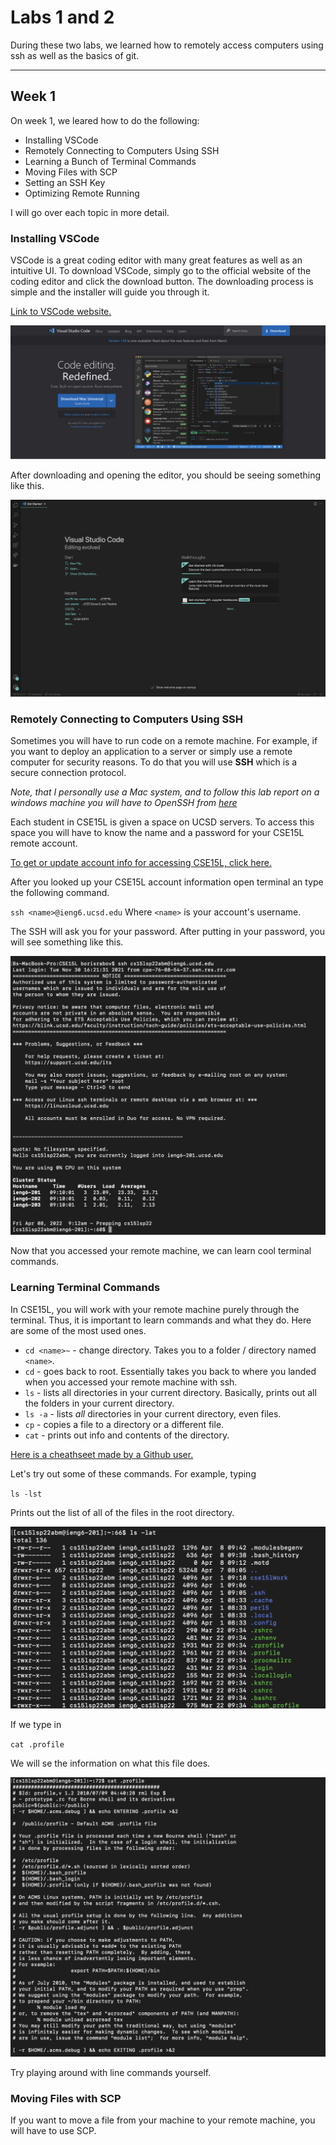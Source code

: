 # Labs 1 and 2

During these two labs, we learned how to remotely access computers using ssh as well as the basics of git.

---

## Week 1

On week 1, we leared how to do the following:

* Installing VSCode
* Remotely Connecting to Computers Using SSH
* Learning a Bunch of Terminal Commands
* Moving Files with SCP
* Setting an SSH Key
* Optimizing Remote Running

I will go over each topic in more detail.

### Installing VSCode

VSCode is a great coding editor with many great features as well as an intuitive UI. To download VSCode, simply go to the official website of the coding editor and click the download button. The downloading process is simple and the installer will guide you through it.

[Link to VSCode website.](https://code.visualstudio.com/)

![Image](./pictures/lab-1-vscode.png)

After downloading and opening the editor, you should be seeing something like this.

![Image](./pictures/lab-1-vscode-landing.png)

### Remotely Connecting to Computers Using SSH

Sometimes you will have to run code on a remote machine. For example, if you want to deploy an application to a server or simply use a remote computer for security reasons. To do that you will use **SSH** which is a secure connection protocol.

*Note, that I personally use a Mac system, and to follow this lab report on a windows machine you will have to OpenSSH from [here](https://docs.microsoft.com/en-us/windows-server/administration/openssh/openssh_install_firstuse)*

Each student in CSE15L is given a space on UCSD servers. To access this space you will have to know the name and a password for your CSE15L remote account.  

[To get or update account info for accessing CSE15L, click here.](https://sdacs.ucsd.edu/~icc/index.php)

After you looked up your CSE15L account information open terminal an type the following command.

`ssh <name>@ieng6.ucsd.edu`
Where `<name>` is your account's username.

The SSH will ask you for your password. After putting in your password, you will see something like this.

![Image](./pictures/remote-access.png)

Now that you accessed your remote machine, we can learn cool terminal commands.

### Learning Terminal Commands

In CSE15L, you will work with your remote machine purely through the terminal. Thus, it is important to learn commands and what they do. Here are some of the most used ones.

* `cd <name>~` - change directory. Takes you to a folder / directory named `<name>`.
* `cd` - goes back to root. Essentially takes you back to where you landed when you accessed your remote machine with ssh.
* `ls` - lists all directories in your current directory. Basically, prints out all the folders in your current directory.
* `ls -a` - lists *all* directories in your current directory, even files.
* `cp` - copies a file to a directory or a different file.
* `cat` - prints out info and contents of the directory.

[Here is a cheathseet made by a Github user.](https://github.com/0nn0/terminal-mac-cheatsheet)

Let's try out some of these commands. For example, typing

`ls -lst`

Prints out the list of all of the files in the root directory.

![Image](/pictures/ls-lat.png)

If we type in

`cat .profile`

We will se the information on what this file does.

![Image](./pictures/cat-profile.png)

Try playing around with line commands yourself.

### Moving Files with SCP

If you want to move a file from your machine to your remote machine, you will have to use SCP. 

